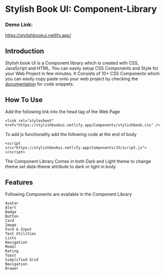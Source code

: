 # Stylish Book UI: Component-Library

### Demo Link: 

https://stylishbookui.netlify.app/

## Introduction

Stylish book UI is a Component library which is created with CSS, JavaScript and HTML. You can easily setup CSS Components and Style for your Web Project in few minutes. It Consists of 10+ CSS Components which you can easily copy paste onto your web project by checking the [documentation](https://stylishbookui.netlify.app/documentation/documentation) for code snippets.


## How To Use

Add the following link into the head tag of the Web Page 

```
<link rel="stylesheet" href="https://stylishbookui.netlify.app/Components/stylishbook.css" />
```

To add js functionality add the following code at the end of body

```
<script src="https://stylishbookui.netlify.app/Components/JS/script.js"></script>
```

The Component Library Comes in both Dark and Light theme to change theme set data-theme attribute to dark or light in body


## Features

Following Components are available in the Component Library

```
Avatar
Alert
Badge
Button
Card
Image
Form & Input
Text Utilities
Lists
Navigation
Modal
Rating 
Toast
Simplified Grid
Navigation
Drawer
```